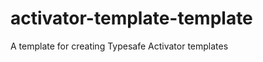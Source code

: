 activator-template-template
===========================

A template for creating Typesafe Activator templates

